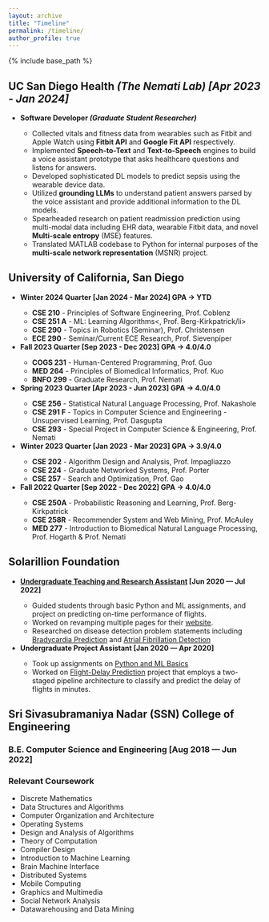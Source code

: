 ```yaml
---
layout: archive
title: "Timeline"
permalink: /timeline/
author_profile: true
---
```


{% include base_path %}

<h2>UC San Diego Health <i>(The Nemati Lab) [Apr 2023 - Jan 2024]</i></h2>
<ul>
    <li><b>Software Developer <i>(Graduate Student Researcher)</i></b></li>
    <ul>
        <li>Collected vitals and fitness data from wearables such as Fitbit and Apple Watch using <b>Fitbit API</b> and <b>Google Fit API</b> respectively.</li>
        <li>Implemented <b>Speech-to-Text</b> and <b>Text-to-Speech</b> engines to build a voice assistant prototype that asks healthcare questions and listens for answers.</li>
        <li>Developed sophisticated DL models to predict sepsis using the wearable device data.</li>
        <li>Utilized <b>grounding LLMs</b> to understand patient answers parsed by the voice assistant and provide additional information to the DL models.</li>
        <li>Spearheaded research on patient readmission prediction using multi-modal data including EHR data, wearable Fitbit data, and novel <b>Multi-scale entropy</b> (MSE) features.</li>
        <li>Translated MATLAB codebase to Python for internal purposes of the <b>multi-scale network representation</b> (MSNR) project.</li>
    </ul>
</ul>

<h2>University of California, San Diego</h2>
<ul>
<li style="font-weight: bold">Winter 2024 Quarter [Jan 2024 - Mar 2024] <b>GPA -> YTD</b></li>
    <ul>
        <li><b>CSE 210</b> - Principles of Software Engineering, Prof. Coblenz</li>
        <li><b>CSE 251 A</b> - ML: Learning Algorithms<, Prof. Berg-Kirkpatrick/li>
        <li><b>CSE 290</b> - Topics in Robotics (Seminar), Prof. Christensen</li>
        <li><b>ECE 290</b> - Seminar/Current ECE Research, Prof. Sievenpiper</li>
    </ul>
<li style="font-weight: bold">Fall 2023 Quarter [Sep 2023 - Dec 2023] <b>GPA -> 4.0/4.0</b></li>
    <ul>
        <li><b>COGS 231</b> - Human-Centered Programming, Prof. Guo</li>
        <li><b>MED 264</b> - Principles of Biomedical Informatics, Prof. Kuo</li>
        <li><b>BNFO 299</b> - Graduate Research, Prof. Nemati</li>
    </ul>
<li style="font-weight: bold">Spring 2023 Quarter [Apr 2023 - Jun 2023] <b>GPA -> 4.0/4.0</b></li>
    <ul>
        <li><b>CSE 256</b> - Statistical Natural Language Processing, Prof. Nakashole</li>
        <li><b>CSE 291 F</b> - Topics in Computer Science and Engineering - Unsupervised Learning, Prof. Dasgupta</li>
        <li><b>CSE 293</b> - Special Project in Computer Science & Engineering, Prof. Nemati</li>
    </ul>
<li style="font-weight: bold">Winter 2023 Quarter [Jan 2023 - Mar 2023] <b>GPA -> 3.9/4.0</b></li>
    <ul>
        <li><b>CSE 202</b> - Algorithm Design and Analysis, Prof. Impagliazzo</li>
        <li><b>CSE 224</b> - Graduate Networked Systems, Prof. Porter</li>
        <li><b>CSE 257</b> - Search and Optimization, Prof. Gao</li>
    </ul>
<li style="font-weight: bold">Fall 2022 Quarter [Sep 2022 - Dec 2022] <b>GPA -> 4.0/4.0</b></li>
    <ul>
    <li><b>CSE 250A</b> - Probabilistic Reasoning and Learning, Prof. Berg-Kirkpatrick</li>
    <li><b>CSE 258R</b> - Recommender System and Web Mining, Prof. McAuley</li>
    <li><b>MED 277</b> - Introduction to Biomedical Natural Language Processing, Prof. Hogarth & Prof. Nemati</li>
    </ul>
</ul>
<h2>Solarillion Foundation</h2>
<ul>
<li style="font-weight: bold"><a href="https://www.solarillionfoundation.org/people/VishalNagarajan" target="_blank">Undergraduate Teaching and Research Assistant</a> [Jun 2020 &#8212; Jul 2022]</li>
    <ul>
    <li>Guided students through basic Python and ML assignments, and project on predicting on-time performance of flights.</li>
    <li>Worked on revamping multiple pages for their <a href="https://github.com/solarillion/solarillion.github.io" target="_blank">website</a>.</li>
    <li>Researched on disease detection problem statements including <a href="https://github.com/vishaln15/Bradycardia-Prediciton" target="_blank">Bradycardia Prediction</a> and <a href="https://github.com/vishaln15/OptimizedArrhythmiaDetection" target="_blank">Atrial Fibrillation Detection</a></li>
    </ul>
<li style="font-weight: bold">Undergraduate Project Assistant [Jan 2020 &#8212; Apr 2020]</li>
    <ul>
        <li>Took up assignments on <a href="https://github.com/vishaln15/SolarillionFoundation" target="_blank">Python and ML Basics</a></li>
        <li>Worked on <a href="https://github.com/vishaln15/Flight-Delay-Prediction" target="_blank">Flight-Delay Prediction</a> project that employs a two-staged pipeline architecture to classify and predict the delay of flights in minutes.</li>
    </ul>
</ul>
<h2>Sri Sivasubramaniya Nadar (SSN) College of Engineering</h2>
<h3>B.E. Computer Science and Engineering [Aug 2018 &#8212; Jun 2022]</h3>
<h3>Relevant Coursework</h3>
<ul>
    <li>Discrete Mathematics</li>
    <li>Data Structures and Algorithms</li>
    <li>Computer Organization and Architecture</li>
    <li>Operating Systems</li>
    <li>Design and Analysis of Algorithms</li>
    <li>Theory of Computation</li>
    <li>Compiler Design</li>
    <li>Introduction to Machine Learning</li>
    <li>Brain Machine Interface</li>
    <li>Distributed Systems</li>
    <li>Mobile Computing</li>
    <li>Graphics and Multimedia</li>
    <li>Social Network Analysis</li>
    <li>Datawarehousing and Data Mining</li>
</ul>